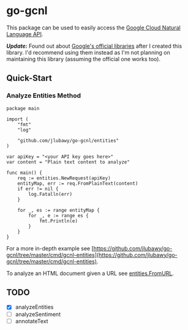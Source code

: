 # go-gcnl

This package can be used to easily access the [Google Cloud Natural Language API](https://cloud.google.com/natural-language/).

***Update:*** Found out about [Google's official libraries](https://godoc.org/google.golang.org/api/language/v1) after I created this library. I'd recommend using them instead as I'm not planning on maintaining this library (assuming the official one works too).

## Quick-Start

### Analyze Entities Method

    package main

    import (
        "fmt"
        "log"

        "github.com/jlubawy/go-gcnl/entities"
    )

    var apiKey = "<your API key goes here>"
    var content = "Plain text content to analyze"

    func main() {
        req := entities.NewRequest(apiKey)
        entityMap, err := req.FromPlainText(content)
        if err != nil {
            log.Fatalln(err)
        }

        for _, es := range entityMap {
            for _, e := range es {
                fmt.Println(e)
            }
        }
    }

For a more in-depth example see [https://github.com/jlubawy/go-gcnl/tree/master/cmd/gcnl-entities](https://github.com/jlubawy/go-gcnl/tree/master/cmd/gcnl-entities).

To analyze an HTML document given a URL see [entities.FromURL](https://github.com/jlubawy/go-gcnl/blob/master/entities/entities.go#L76).

## TODO

- [x] analyzeEntities
- [ ] analyzeSentiment
- [ ] annotateText
